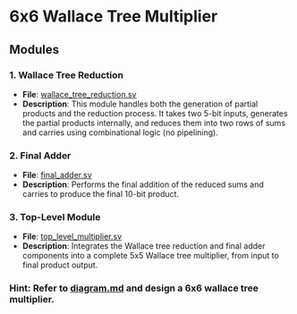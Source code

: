 # 6x6 Wallace Tree Multiplier

## Modules

### 1. Wallace Tree Reduction
- **File**: [wallace_tree_reduction.sv](/Wallace6x6/wallace_tree_reduction.sv)
- **Description**: This module handles both the generation of partial products and the reduction process. It takes two 5-bit inputs, generates the partial products internally, and reduces them into two rows of sums and carries using combinational logic (no pipelining).

### 2. Final Adder
- **File**: [final_adder.sv](/Wallace6x6/final_adder.sv)
- **Description**: Performs the final addition of the reduced sums and carries to produce the final 10-bit product.

### 3. Top-Level Module
- **File**: [top_level_multiplier.sv](/Wallace6x6/top_level_multiplier.sv)
- **Description**: Integrates the Wallace tree reduction and final adder components into a complete 5x5 Wallace tree multiplier, from input to final product output.

### Hint: Refer to [diagram.md](/Wallace5x5/diagram.md) and design a 6x6 wallace tree multiplier.
